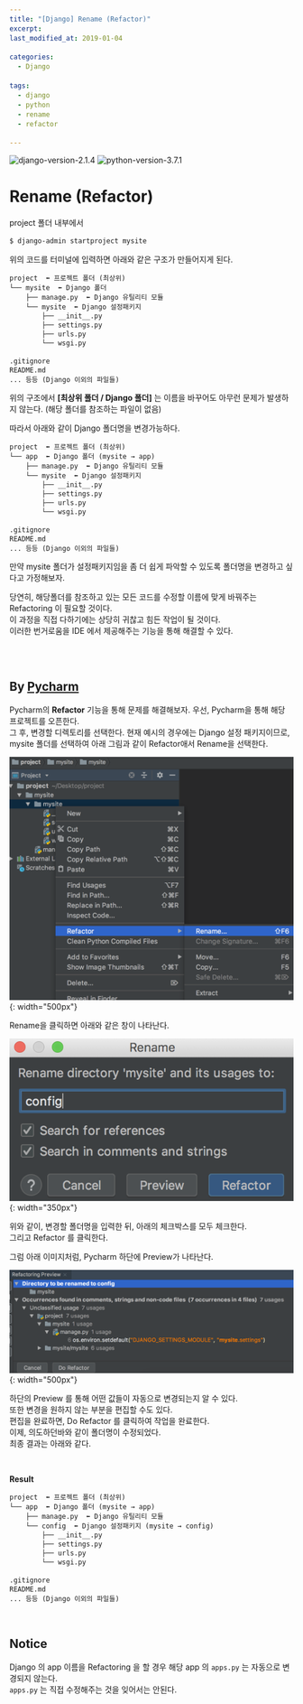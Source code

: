 ```yaml
---
title: "[Django] Rename (Refactor)"
excerpt: 
last_modified_at: 2019-01-04

categories:
  - Django

tags:
  - django
  - python
  - rename
  - refactor

---
```


![django-version-2.1.4](https://img.shields.io/badge/django-v2.1.4-brightgreen.svg)
![python-version-3.7.1](https://img.shields.io/badge/python-v3.7.1-blue.svg)

# Rename (Refactor)

project 폴더 내부에서

```bash
$ django-admin startproject mysite
```

위의 코드를 터미널에 입력하면 아래와 같은 구조가 만들어지게 된다.


```
project  ⬅︎ 프로젝트 폴더 (최상위)
└── mysite  ⬅︎ Django 폴더
    ├── manage.py  ⬅︎ Django 유틸리티 모듈
    └── mysite  ⬅︎ Django 설정패키지
        ├── __init__.py
        ├── settings.py
        ├── urls.py
        └── wsgi.py
        
.gitignore
README.md
... 등등 (Django 이외의 파일들)
```

위의 구조에서 **[최상위 폴더 / Django 폴더]** 는 이름을 바꾸어도 아무런 문제가 발생하지 않는다. (해당 폴더를 참조하는 파일이 없음)  

따라서 아래와 같이 Django 폴더명을 변경가능하다.

```
project  ⬅︎ 프로젝트 폴더 (최상위)
└── app  ⬅︎ Django 폴더 (mysite → app)
    ├── manage.py  ⬅︎ Django 유틸리티 모듈
    └── mysite  ⬅︎ Django 설정패키지
        ├── __init__.py
        ├── settings.py
        ├── urls.py
        └── wsgi.py
        
.gitignore
README.md
... 등등 (Django 이외의 파일들)
```

만약 mysite 폴더가 설정패키지임을 좀 더 쉽게 파악할 수 있도록 폴더명을 변경하고 싶다고 가정해보자. 

당연히, 해당폴더를 참조하고 있는 모든 코드를 수정할 이름에 맞게 바꿔주는  
Refactoring 이 필요할 것이다.  
이 과정을 직접 다하기에는 상당히 귀찮고 힘든 작업이 될 것이다.  
이러한 번거로움을 IDE 에서 제공해주는 기능을 통해 해결할 수 있다.  

<br><br>

## By [Pycharm](https://www.jetbrains.com/pycharm/)

Pycharm의 **Refactor** 기능을 통해 문제를 해결해보자. 
우선, Pycharm을 통해 해당 프로젝트를 오픈한다.  
그 후, 변경할 디렉토리를 선택한다. 현재 예시의 경우에는 Django 설정 패키지이므로,  
mysite 폴더를 선택하여 아래 그림과 같이 Refactor애서 Rename을 선택한다.

![django-refactor1](https://github.com/DevBruce/DevBruce.github.io/blob/master/_posts/Django/images/dj-03-refactor01.png?raw=true){: width="500px"}

Rename을 클릭하면 아래와 같은 창이 나타난다.

![django-refactor2](https://github.com/DevBruce/DevBruce.github.io/blob/master/_posts/Django/images/dj-03-refactor02.png?raw=true){: width="350px"}

위와 같이, 변경할 폴더명을 입력한 뒤, 아래의 체크박스를 모두 체크한다.  
그리고 Refactor 를 클릭한다.

그럼 아래 이미지처럼, Pycharm 하단에 Preview가 나타난다.

![django-refactor3](https://github.com/DevBruce/DevBruce.github.io/blob/master/_posts/Django/images/dj-03-refactor03.png?raw=true){: width="500px"}

하단의 Preview 를 통해 어떤 값들이 자동으로 변경되는지 알 수 있다.  
또한 변경을 원하지 않는 부분을 편집할 수도 있다.  
편집을 완료하면, Do Refactor 를 클릭하여 작업을 완료한다.  
이제, 의도하던바와 같이 폴더명이 수정되었다.  
최종 결과는 아래와 같다.

<br>

**Result**

```
project  ⬅︎ 프로젝트 폴더 (최상위)
└── app  ⬅︎ Django 폴더 (mysite → app)
    ├── manage.py  ⬅︎ Django 유틸리티 모듈
    └── config  ⬅︎ Django 설정패키지 (mysite → config)
        ├── __init__.py
        ├── settings.py
        ├── urls.py
        └── wsgi.py
        
.gitignore
README.md
... 등등 (Django 이외의 파일들)
```

<br>

## Notice

Django 의 app 이름을 Refactoring 을 할 경우 해당 app 의 `apps.py` 는 자동으로 변경되지 않는다.  
`apps.py` 는 직접 수정해주는 것을 잊어서는 안된다.  
